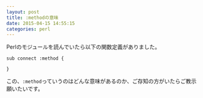```yaml
---
layout: post
title: :methodの意味
date: 2015-04-15 14:55:15
categories: perl
---
```

<p>Perlのモジュールを読んでいたら以下の関数定義がありました。</p>

```
sub connect :method { 

}
```

<p>この、<code>:method</code>っていうのはどんな意味があるのか、ご存知の方がいたらご教示願いたいです。</p>
